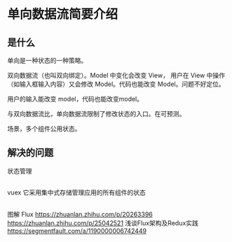 # 单向数据流简要介绍
## 是什么
单向是一种状态的一种策略。

双向数据流（也叫双向绑定）。Model 中变化会改变 View， 用户在 View 中操作（如输入框输入内容）又会修改 Model。代码也能改变 Model。问题不好定位。

用户的输入能改变 model，代码也能改变model。

与双向数据流比，单向数据流限制了修改状态的入口。在可预测。

场景，多个组件公用状态。

## 解决的问题
状态管理

## 
vuex
它采用集中式存储管理应用的所有组件的状态

## 
图解 Flux https://zhuanlan.zhihu.com/p/20263396
https://zhuanlan.zhihu.com/p/25042521
浅谈Flux架构及Redux实践 https://segmentfault.com/a/1190000006742449